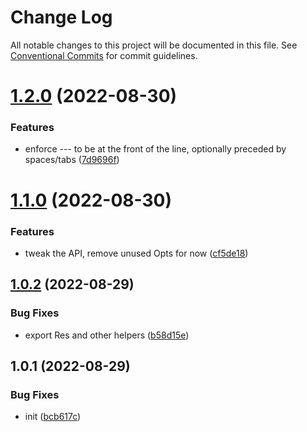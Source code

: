 # Change Log

All notable changes to this project will be documented in this file.
See [Conventional Commits](https://conventionalcommits.org) for commit guidelines.

# [1.2.0](https://github.com/codsen/codsen/compare/seo-editor@1.1.0...seo-editor@1.2.0) (2022-08-30)


### Features

* enforce --- to be at the front of the line, optionally preceded by spaces/tabs ([7d9696f](https://github.com/codsen/codsen/commit/7d9696f75880f217f0e9960f18509fb59412123c))





# [1.1.0](https://github.com/codsen/codsen/compare/seo-editor@1.0.2...seo-editor@1.1.0) (2022-08-30)

### Features

- tweak the API, remove unused Opts for now ([cf5de18](https://github.com/codsen/codsen/commit/cf5de18982e09c98085cebc264567e6c7e06cbb9))

## [1.0.2](https://github.com/codsen/codsen/compare/seo-editor@1.0.1...seo-editor@1.0.2) (2022-08-29)

### Bug Fixes

- export Res and other helpers ([b58d15e](https://github.com/codsen/codsen/commit/b58d15e0355fc16a3b7dbba94d292941e2219910))

## 1.0.1 (2022-08-29)

### Bug Fixes

- init ([bcb617c](https://github.com/codsen/codsen/commit/bcb617c313a4a00e8dfadb8b8297dd5905c22e72))
